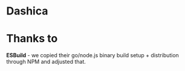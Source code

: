 # Dashica


# Thanks to

**ESBuild** - we copied their go/node.js binary build setup + distribution through NPM and adjusted that.